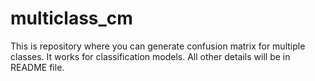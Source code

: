 # multiclass_cm
This is repository where you can generate confusion matrix for multiple classes. It works for classification models. All other details will be in README file.
